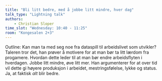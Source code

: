 ```yaml
---
title: "Bli litt bedre, med å jobbe litt mindre, hver dag"
talk_type: "Lightning talk"
authors:
    - Christian Sloper
time_slot: "Wednesday: 10:40 - 11:25"
room: "Kongesalen 2+3"
---
```

Outline:
Kan man ta med seg noe fra dataspill til arbeidslivet som utvikler?  Taleren tror det, han prøver å motivere for at man bør ta litt lærdom fra progamere. Hvordan dette leder til at man bør endre arbeidsflyten i hverdagen.  Jobbe litt mindre, øve litt mer.  Han argumenterer for at over tid vil dette gi høyere produksjon i arbeidet, mestringsfølelse, lykke og status. Ja, at faktisk _alt_ blir bedre.   
